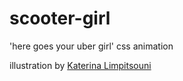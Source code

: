 # scooter-girl
'here goes your uber girl' css animation

illustration by [Katerina Limpitsouni](https://undraw.co)
